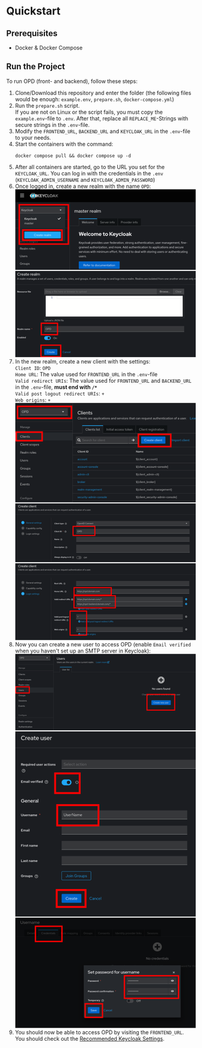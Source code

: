 # Quickstart

## Prerequisites

- Docker & Docker Compose

## Run the Project

To run OPD (front- and backend), follow these steps:

1. Clone/Download this repository and enter the folder (the following files would be
   enough: `example.env`, `prepare.sh`, `docker-compose.yml`)
2. Run the `prepare.sh` script. <br>
   If you are not on Linux or the script fails, you must copy the `example.env`-file to `.env`. After that, replace
   all `REPLACE_ME`-Strings with secure strings in the `.env`-file.
3. Modify the `FRONTEND_URL`, `BACKEND_URL` and `KEYCLOAK_URL` in the `.env`-file to your needs.
4. Start the containers with the command: <br>
    ```shell
    docker compose pull && docker compose up -d
    ``` 
5. After all containers are started, go to the URL you set for the `KEYCLOAK_URL`. You can log in with the credentials
   in the `.env` (`KEYCLOAK_ADMIN_USERNAME` and `KEYCLOAK_ADMIN_PASSWORD`)
6. Once logged in, create a new realm with the name `OPD`: <br>
   ![Create new Realm option](images/Keycloak/Keycloak_create_new-realm-option.png)
   ![Create new Realm dialog](images/Keycloak/Keycloak_create_new-realm-dialog.png)
7. In the new realm, create a new client with the settings: <br>
   `Client ID`: `OPD`
   <br>
   `Home URL`: The value used for `FRONTEND_URL` in the `.env`-file
   <br>
   `Valid redirect URIs`: The value used for `FRONTEND_URL` and `BACKEND_URL` in the `.env`-file, **must end with `/*`**
   <br>
   `Valid post logout redirect URIs`: `+`
   <br>
   `Web origins`: `+`
   <br>
   ![Create new Client option](images/Keycloak/Keycloak_create_new-client-option.png)
   ![Create new Client dialog](images/Keycloak/Keycloak_create_new-client-dialog-page1.png)
   ![Create new Client dialog](images/Keycloak/Keycloak_create_new-client-dialog-page3.png)
8. Now you can create a new user to access OPD (enable `Email verified` when you haven't set up an SMTP server in
   Keycloak):
   ![Create new User option](images/Keycloak/Keycloak_create_new-User-option.png)
   ![Create new User dialog](images/Keycloak/Keycloak_create_new-User-dialog.png)
   ![Update User password](images/Keycloak/Keycloak_update_User_password.png)
9. You should now be able to access OPD by visiting the `FRONTEND_URL`. <br>
   You should check out the [Recommended Keycloak Settings](Keycloak_recommended_settings.md).

   